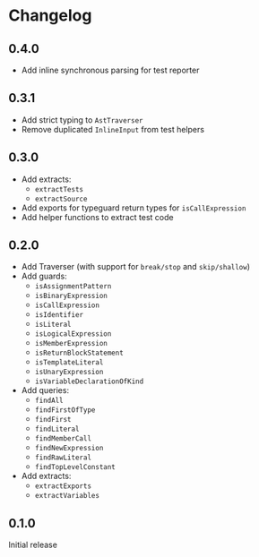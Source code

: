 # Changelog

## 0.4.0

- Add inline synchronous parsing for test reporter

## 0.3.1

- Add strict typing to `AstTraverser`
- Remove duplicated `InlineInput` from test helpers

## 0.3.0

- Add extracts:
  - `extractTests`
  - `extractSource`
- Add exports for typeguard return types for `isCallExpression`
- Add helper functions to extract test code

## 0.2.0

- Add Traverser (with support for `break/stop` and `skip/shallow`)
- Add guards:
  - `isAssignmentPattern`
  - `isBinaryExpression`
  - `isCallExpression`
  - `isIdentifier`
  - `isLiteral`
  - `isLogicalExpression`
  - `isMemberExpression`
  - `isReturnBlockStatement`
  - `isTemplateLiteral`
  - `isUnaryExpression`
  - `isVariableDeclarationOfKind`
- Add queries:
  - `findAll`
  - `findFirstOfType`
  - `findFirst`
  - `findLiteral`
  - `findMemberCall`
  - `findNewExpression`
  - `findRawLiteral`
  - `findTopLevelConstant`
- Add extracts:
  - `extractExports`
  - `extractVariables`

## 0.1.0

Initial release
